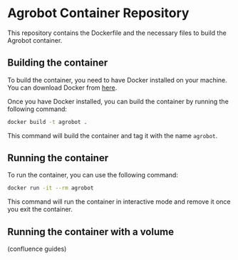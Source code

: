 # Agrobot Container Repository

This repository contains the Dockerfile and the necessary files to build the Agrobot container.


## Building the container

To build the container, you need to have Docker installed on your machine. You can download Docker from [here](https://www.docker.com/products/docker-desktop).

Once you have Docker installed, you can build the container by running the following command:

```bash
docker build -t agrobot .
```

This command will build the container and tag it with the name `agrobot`.

## Running the container

To run the container, you can use the following command:

```bash
docker run -it --rm agrobot
```

This command will run the container in interactive mode and remove it once you exit the container.

## Running the container with a volume

(confluence guides)